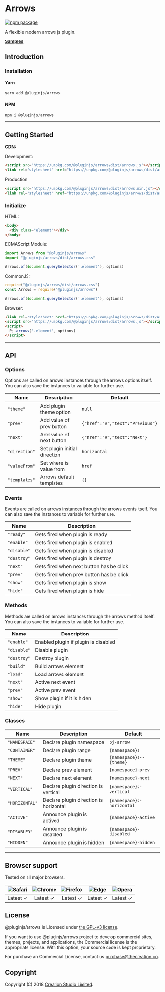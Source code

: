 # Arrows

[![npm package](https://img.shields.io/npm/v/@pluginjs/arrows.svg)](https://www.npmjs.com/package/@pluginjs/arrows)

A flexible modern arrows js plugin.

**[Samples](https://codesandbox.io/s/github/pluginjs/plugin.js/tree/master/modules/arrows/samples)**

## Introduction

### Installation

#### Yarn

```javascript
yarn add @pluginjs/arrows
```

#### NPM

```javascript
npm i @pluginjs/arrows
```

---

## Getting Started

**CDN:**

Development:

```html
<script src="https://unpkg.com/@pluginjs/arrows/dist/arrows.js"></script>
<link rel="stylesheet" href="https://unpkg.com/@pluginjs/arrows/dist/arrows.css">
```

Production:

```html
<script src="https://unpkg.com/@pluginjs/arrows/dist/arrows.min.js"></script>
<link rel="stylesheet" href="https://unpkg.com/@pluginjs/arrows/dist/arrows.min.css">
```

### Initialize

HTML:

```html
<body>
  <div class="element"></div>
</body>
```

ECMAScript Module:

```javascript
import Arrows from "@pluginjs/arrows"
import "@pluginjs/arrows/dist/arrows.css"

Arrows.of(document.querySelector('.element'), options)
```

CommonJS:

```javascript
require("@pluginjs/arrows/dist/arrows.css")
const Arrows = require("@pluginjs/arrows")

Arrows.of(document.querySelector('.element'), options)
```

Browser:

```html
<link rel="stylesheet" href="https://unpkg.com/@pluginjs/arrows/dist/arrows.css">
<script src="https://unpkg.com/@pluginjs/arrows/dist/arrows.js"></script>
<script>
  Pj.arrows('.element', options)
</script>
```

---

## API

### Options

Options are called on arrows instances through the arrows options itself.
You can also save the instances to variable for further use.

Name | Description | Default
-----|--------------|-----
`"theme"` | Add plugin theme option | `null`
`"prev"` | Add value of prev button | `{"href":"#","text":"Previous"}`
`"next"` | Add value of next button | `{"href":"#","text":"Next"}`
`"direction"` | Set plugin initial direction | `horizontal`
`"valueFrom"` | Set where is value from | `href`
`"templates"` | Arrows default templates | `{}`

### Events

Events are called on arrows instances through the arrows events itself.
You can also save the instances to variable for further use.

Name | Description
-----|-----
`"ready"` | Gets fired when plugin is ready
`"enable"` | Gets fired when plugin is enabled
`"disable"` | Gets fired when plugin is disabled
`"destroy"` | Gets fired when plugin is destroy
`"next"` | Gets fired when next button has be click
`"prev"` | Gets fired when prev button has be click
`"show"` | Gets fired when plugin is show
`"hide"` | Gets fired when plugin is hide

### Methods

Methods are called on arrows instances through the arrows method itself.
You can also save the instances to variable for further use.

Name | Description
-----|-----
`"enable"` | Enabled plugin if plugin is disabled
`"disable"` | Disable plugin
`"destroy"` | Destroy plugin
`"build"` | Build arrows element
`"load"` | Load arrows element
`"next"` | Active next event
`"prev"` | Active prev event
`"show"` | Show plugin if it is hiden
`"hide"` | Hide plugin

### Classes

Name | Description | Default
-----|------|------
`"NAMESPACE"` | Declare plugin namespace | `pj-arrow`
`"CONTAINER"` | Declare plugin range | `{namespace}s`
`"THEME"` | Declare plugin theme | `{namespace}s--{theme}`
`"PREV"` | Declare prev element | `{namespace}-prev`
`"NEXT"` | Declare next element | `{namespace}-next`
`"VERTICAL"` | Declare plugin direction is vertical | `{namespace}s-vertical`
`"HORIZONTAL"` | Declare plugin direction is horizontal | `{namespace}s-horizontal`
`"ACTIVE"` | Announce plugin is actived | `{namespace}-active`
`"DISABLED"` | Announce plugin is disabled | `{namespace}-disabled`
`"HIDDEN"` | Announce plugin is hidden | `{namespace}-hidden`
---

## Browser support

Tested on all major browsers.

| <img src="https://raw.githubusercontent.com/alrra/browser-logos/master/src/safari/safari_32x32.png" alt="Safari"> | <img src="https://raw.githubusercontent.com/alrra/browser-logos/master/src/chrome/chrome_32x32.png" alt="Chrome"> | <img src="https://raw.githubusercontent.com/alrra/browser-logos/master/src/firefox/firefox_32x32.png" alt="Firefox"> | <img src="https://raw.githubusercontent.com/alrra/browser-logos/master/src/edge/edge_32x32.png" alt="Edge"> | <img src="https://raw.githubusercontent.com/alrra/browser-logos/master/src/opera/opera_32x32.png" alt="Opera"> |
|:--:|:--:|:--:|:--:|:--:|
| Latest ✓ | Latest ✓ | Latest ✓ | Latest ✓ | Latest ✓ |

## License

@pluginjs/arrows is Licensed under [the GPL-v3 license](LICENSE).

If you want to use @pluginjs/arrows project to develop commercial sites, themes, projects, and applications, the Commercial license is the appropriate license. With this option, your source code is kept proprietary.

For purchase an Commercial License, contact us purchase@thecreation.co.

## Copyright

Copyright (C) 2018 [Creation Studio Limited](creationstudio.com).